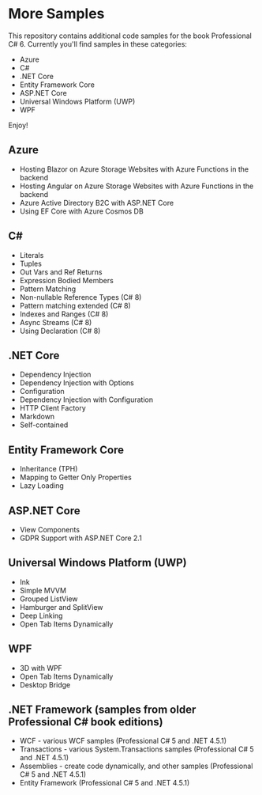 # More Samples

This repository contains additional code samples for the book Professional C# 6. Currently you'll find samples in these categories:

* Azure
* C#
* .NET Core
* Entity Framework Core
* ASP.NET Core
* Universal Windows Platform (UWP)
* WPF

Enjoy!

## Azure

* Hosting Blazor on Azure Storage Websites with Azure Functions in the backend
* Hosting Angular on Azure Storage Websites with Azure Functions in the backend
* Azure Active Directory B2C with ASP.NET Core
* Using EF Core with Azure Cosmos DB

## C#

* Literals
* Tuples
* Out Vars and Ref Returns
* Expression Bodied Members
* Pattern Matching
* Non-nullable Reference Types (C# 8)
* Pattern matching extended (C# 8)
* Indexes and Ranges (C# 8)
* Async Streams (C# 8)
* Using Declaration (C# 8)

## .NET Core

* Dependency Injection
* Dependency Injection with Options
* Configuration
* Dependency Injection with Configuration
* HTTP Client Factory
* Markdown
* Self-contained

## Entity Framework Core

* Inheritance (TPH)
* Mapping to Getter Only Properties
* Lazy Loading

## ASP.NET Core

* View Components
* GDPR Support with ASP.NET Core 2.1

## Universal Windows Platform (UWP)

* Ink
* Simple MVVM
* Grouped ListView
* Hamburger and SplitView
* Deep Linking
* Open Tab Items Dynamically

## WPF

* 3D with WPF
* Open Tab Items Dynamically
* Desktop Bridge

## .NET Framework (samples from older Professional C# book editions)

* WCF - various WCF samples (Professional C# 5 and .NET 4.5.1)
* Transactions - various System.Transactions samples (Professional C# 5 and .NET 4.5.1)
* Assemblies - create code dynamically, and other samples (Professional C# 5 and .NET 4.5.1)
* Entity Framework (Professional C# 5 and .NET 4.5.1)
